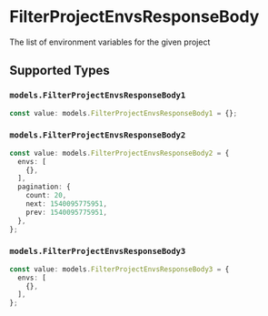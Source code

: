 # FilterProjectEnvsResponseBody

The list of environment variables for the given project


## Supported Types

### `models.FilterProjectEnvsResponseBody1`

```typescript
const value: models.FilterProjectEnvsResponseBody1 = {};
```

### `models.FilterProjectEnvsResponseBody2`

```typescript
const value: models.FilterProjectEnvsResponseBody2 = {
  envs: [
    {},
  ],
  pagination: {
    count: 20,
    next: 1540095775951,
    prev: 1540095775951,
  },
};
```

### `models.FilterProjectEnvsResponseBody3`

```typescript
const value: models.FilterProjectEnvsResponseBody3 = {
  envs: [
    {},
  ],
};
```

